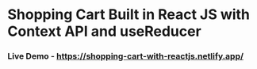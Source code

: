 # Shopping Cart Built in React JS with Context API and useReducer

### Live Demo - https://shopping-cart-with-reactjs.netlify.app/

